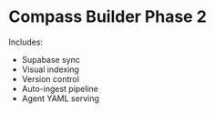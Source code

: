 # Compass Builder Phase 2

Includes:
- Supabase sync
- Visual indexing
- Version control
- Auto-ingest pipeline
- Agent YAML serving
